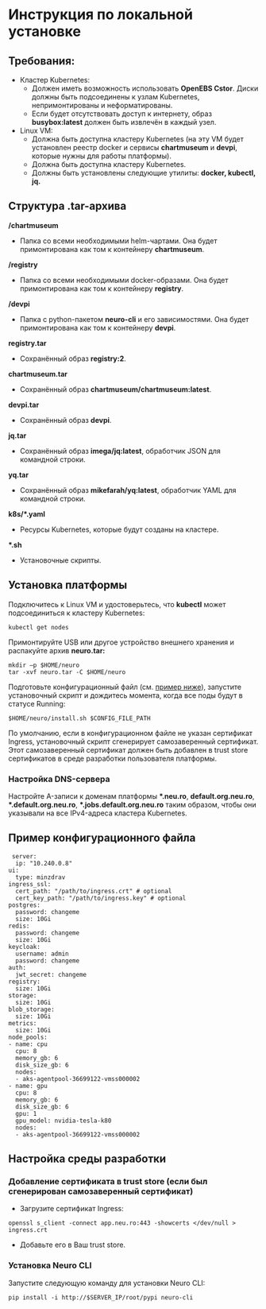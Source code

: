 # Инструкция по локальной установке

## Требования:

* Кластер Kubernetes:
  * Должен иметь возможность использовать **OpenEBS Cstor**. Диски должны быть подсоединены к узлам Kubernetes, непримонтированы и неформатированы.
  * Если будет отсутствовать доступ к интернету, образ **busybox:latest** должен быть извлечён в каждый узел.
* Linux VM:
  * Должна быть доступна кластеру Kubernetes \(на эту VM будет установлен реестр docker и сервисы **chartmuseum** и **devpi**, которые нужны для работы платформы\).
  * Должна быть доступна кластеру Kubernetes.
  * Должны быть установлены следующие утилиты: **docker, kubectl, jq.**

## Структура .tar-архива

**/chartmuseum**

* Папка со всеми необходимыми helm-чартами. Она будет примонтирована как том к контейнеру **chartmuseum**.

**/registry**

* Папка со всеми необходимыми docker-образами. Она будет примонтирована как том к контейнеру **registry**.

**/devpi**

* Папка с python-пакетом **neuro-cli** и его зависимостями. Она будет примонтирована как том к контейнеру **devpi**.

**registry.tar**

* Сохранённый образ **registry:2**.

**chartmuseum.tar**

* Сохранённый образ **chartmuseum/chartmuseum:latest**.

**devpi.tar**

* Сохранённый образ **devpi**.

**jq.tar**

* Сохранённый образ **imega/jq:latest**, обработчик JSON для командной строки.

**yq.tar**

* Сохранённый образ **mikefarah/yq:latest**, обработчик YAML для командной строки.

**k8s/\*.yaml**

* Ресурсы Kubernetes, которые будут созданы на кластере.

**\*.sh**

* Установочные скрипты.

## Установка платформы

Подключитесь к Linux VM и удостоверьтесь, что **kubectl** может подсоединиться к кластеру Kubernetes:

```text
kubectl get nodes
```

Примонтируйте USB или другое устройство внешнего хранения и распакуйте архив **neuro.tar:**

```text
mkdir –p $HOME/neuro
tar -xvf neuro.tar -C $HOME/neuro
```

Подготовьте конфигурационный файл \(см. [пример ниже](on-premise-installation-guide.md#config-file-example)\), запустите установочный скрипт и дождитесь момента, когда все поды будут в статусе Running:

```text
$HOME/neuro/install.sh $CONFIG_FILE_PATH
```

По умолчанию, если в конфигурационном файле не указан сертификат Ingress, установочный скрипт сгенерирует самозаверенный сертификат. Этот самозаверенный сертификат должен быть добавлен в trust store сертификатов в среде разработки пользователя платформы.

### Настройка DNS-сервера

Настройте A-записи к доменам платформы **\*.neu.ro**, **default.org.neu.ro**, **\*.default.org.neu.ro**, **\*.jobs.default.org.neu.ro** таким образом, чтобы они указывали на все IPv4-адреса кластера Kubernetes.

## Пример конфигурационного файла

```text
 server:
  ip: "10.240.0.8"
ui:
  type: minzdrav
ingress_ssl:
  cert_path: "/path/to/ingress.crt" # optional
  cert_key_path: "/path/to/ingress.key" # optional
postgres:
  password: changeme
  size: 10Gi
redis:
  password: changeme
  size: 10Gi
keycloak:
  username: admin
  password: changeme
auth:
  jwt_secret: changeme
registry:
  size: 10Gi
storage:
  size: 10Gi
blob_storage:
  size: 10Gi
metrics:
  size: 10Gi
node_pools:
- name: cpu
  cpu: 8
  memory_gb: 6
  disk_size_gb: 6
  nodes:
  - aks-agentpool-36699122-vmss000002
- name: gpu
  cpu: 8
  memory_gb: 6
  disk_size_gb: 6
  gpu: 1
  gpu_model: nvidia-tesla-k80
  nodes:
  - aks-agentpool-36699122-vmss000002
```

## Настройка среды разработки

### Добавление сертификата в trust store \(если был сгенерирован самозаверенный сертификат\)

* Загрузите сертификат Ingress:

```text
openssl s_client -connect app.neu.ro:443 -showcerts </dev/null > ingress.crt
```

* Добавьте его в Ваш trust store.

### Установка Neuro CLI

Запустите следующую команду для установки Neuro CLI:

```text
pip install -i http://$SERVER_IP/root/pypi neuro-cli
```


